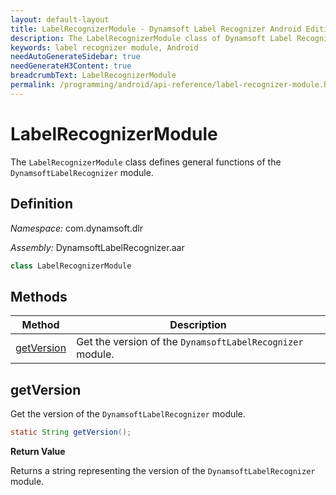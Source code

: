 ```yaml
---
layout: default-layout
title: LabelRecognizerModule - Dynamsoft Label Recognizer Android Edition
description: The LabelRecognizerModule class of Dynamsoft Label Recognizer Android edition defines general functions of the DynamsoftLabelRecognizer module.
keywords: label recognizer module, Android
needAutoGenerateSidebar: true
needGenerateH3Content: true
breadcrumbText: LabelRecognizerModule
permalink: /programming/android/api-reference/label-recognizer-module.html
---
```


# LabelRecognizerModule

The `LabelRecognizerModule` class defines general functions of the `DynamsoftLabelRecognizer` module.

## Definition

*Namespace:* com.dynamsoft.dlr

*Assembly:* DynamsoftLabelRecognizer.aar

```java
class LabelRecognizerModule 
```

## Methods

| Method | Description |
| ------ | ----------- |
| [getVersion](#getversion) | Get the version of the `DynamsoftLabelRecognizer` module. |

## getVersion

Get the version of the `DynamsoftLabelRecognizer` module.

```java
static String getVersion();
```

**Return Value**

Returns a string representing the version of the `DynamsoftLabelRecognizer` module.
